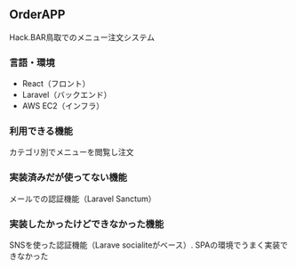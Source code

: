 ## OrderAPP
Hack.BAR鳥取でのメニュー注文システム
### 言語・環境
* React（フロント）
* Laravel（バックエンド）
* AWS EC2（インフラ）
### 利用できる機能
カテゴリ別でメニューを閲覧し注文
### 実装済みだが使ってない機能
メールでの認証機能（Laravel Sanctum）
### 実装したかったけどできなかった機能
SNSを使った認証機能（Larave socialiteがベース）. SPAの環境でうまく実装できなかった
